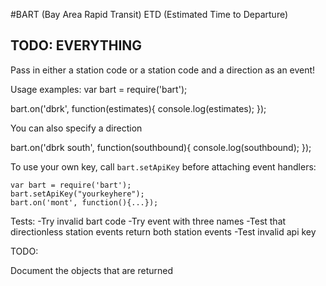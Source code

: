 #BART (Bay Area Rapid Transit) ETD (Estimated Time to Departure)

## TODO:  EVERYTHING

Pass in either a station code or a station code and a direction as an event!


Usage examples:
var bart = require('bart');

bart.on('dbrk', function(estimates){
   console.log(estimates); 
});

You can also specify a direction

bart.on('dbrk south', function(southbound){
   console.log(southbound); 
});





To use your own key, call `bart.setApiKey` before attaching event handlers:

    var bart = require('bart');
    bart.setApiKey("yourkeyhere");
    bart.on('mont', function(){...});




Tests:
-Try invalid bart code
-Try event with three names
-Test that directionless station events return both station events
-Test invalid api key

TODO:

Document the objects that are returned